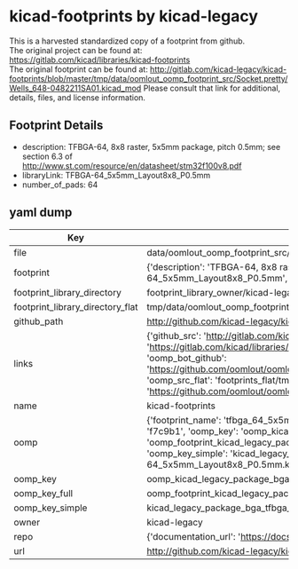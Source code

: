 # kicad-footprints by kicad-legacy  
This is a harvested standardized copy of a footprint from github.  
The original project can be found at:  
https://gitlab.com/kicad/libraries/kicad-footprints  
The original footprint can be found at:
http://gitlab.com/kicad-legacy/kicad-footprints/blob/master/tmp/data/oomlout_oomp_footprint_src/Socket.pretty/Wells_648-0482211SA01.kicad_mod
Please consult that link for additional, details, files, and license information.  
## Footprint Details
* description: TFBGA-64, 8x8 raster, 5x5mm package, pitch 0.5mm; see section 6.3 of http://www.st.com/resource/en/datasheet/stm32f100v8.pdf  
* libraryLink: TFBGA-64_5x5mm_Layout8x8_P0.5mm  
* number_of_pads: 64  
## yaml dump  
| Key | Value |  
| --- | --- |  
| file | data/oomlout_oomp_footprint_src/kicad-footprints/Package_BGA.pretty/TFBGA-64_5x5mm_Layout8x8_P0.5mm.kicad_mod |  
| footprint | {'description': 'TFBGA-64, 8x8 raster, 5x5mm package, pitch 0.5mm; see section 6.3 of http://www.st.com/resource/en/datasheet/stm32f100v8.pdf', 'libraryLink': 'TFBGA-64_5x5mm_Layout8x8_P0.5mm', 'number_of_pads': 64} |  
| footprint_library_directory | footprint_library_owner/kicad-legacy_kicad-footprints |  
| footprint_library_directory_flat | tmp/data/oomlout_oomp_footprint_src/footprints_flat/kicad_legacy_package_bga_tfbga_64_5x5mm_layout8x8_p0_5mm/working |  
| github_path | http://github.com/kicad-legacy/kicad-footprints/blob/master/tmp/data/oomlout_oomp_footprint_src/Package_BGA.pretty/TFBGA-64_5x5mm_Layout8x8_P0.5mm.kicad_mod |  
| links | {'github_src': 'http://gitlab.com/kicad-legacy/kicad-footprints/blob/master/tmp/data/oomlout_oomp_footprint_src/Socket.pretty/Wells_648-0482211SA01.kicad_mod', 'github_src_repo': 'https://gitlab.com/kicad/libraries/kicad-footprints', 'oomp_bot': 'tmp/data/oomlout_oomp_footprint_src/footprints/kicad_legacy_package_bga_tfbga_64_5x5mm_layout8x8_p0_5mm/working', 'oomp_bot_github': 'https://github.com/oomlout/oomlout_oomp_footprint_bot/tree/main/tmp/data/oomlout_oomp_footprint_src/footprints/kicad_legacy_package_bga_tfbga_64_5x5mm_layout8x8_p0_5mm/working', 'oomp_src_flat': 'footprints_flat/tmp/data/oomlout_oomp_footprint_src/footprints_flat/kicad_legacy_package_bga_tfbga_64_5x5mm_layout8x8_p0_5mm/working', 'oomp_src_flat_github': 'https://github.com/oomlout/oomlout_oomp_footprint_src/tree/main/tmp/data/oomlout_oomp_footprint_src/footprints_flat/kicad_legacy_package_bga_tfbga_64_5x5mm_layout8x8_p0_5mm/working'} |  
| name | kicad-footprints |  
| oomp | {'footprint_name': 'tfbga_64_5x5mm_layout8x8_p0_5mm', 'library_name': 'package_bga', 'md5': 'f7c9b149b3236abd6e8ac2821c9413fa', 'md5_10': 'f7c9b149b3', 'md5_5': 'f7c9b', 'md5_6': 'f7c9b1', 'oomp_key': 'oomp_kicad_legacy_package_bga_tfbga_64_5x5mm_layout8x8_p0_5mm', 'oomp_key_extra': 'oomp_footprint_kicad_legacy_package_bga_tfbga_64_5x5mm_layout8x8_p0_5mm', 'oomp_key_full': 'oomp_footprint_kicad_legacy_package_bga_tfbga_64_5x5mm_layout8x8_p0_5mm_f7c9b1', 'oomp_key_simple': 'kicad_legacy_package_bga_tfbga_64_5x5mm_layout8x8_p0_5mm', 'original_filename': 'data/oomlout_oomp_footprint_src/kicad-footprints/Package_BGA.pretty/TFBGA-64_5x5mm_Layout8x8_P0.5mm.kicad_mod', 'owner_name': 'kicad_legacy'} |  
| oomp_key | oomp_kicad_legacy_package_bga_tfbga_64_5x5mm_layout8x8_p0_5mm |  
| oomp_key_full | oomp_footprint_kicad_legacy_package_bga_tfbga_64_5x5mm_layout8x8_p0_5mm |  
| oomp_key_simple | kicad_legacy_package_bga_tfbga_64_5x5mm_layout8x8_p0_5mm |  
| owner | kicad-legacy |  
| repo | {'documentation_url': 'https://docs.github.com/rest/repos/repos#get-a-repository', 'message': 'Not Found'} |  
| url | http://github.com/kicad-legacy/kicad-footprints |  

